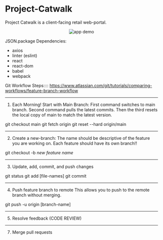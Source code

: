 # Project-Catwalk
Project Catwalk is a client-facing retail web-portal.

<p align="center">
  <img alt="app demo" src="client/demo.gif">
</p>

JSON.package Dependencies:
- axios
- linter (eslint)
- react
- react-dom
- babel
- webpack


Git Workflow Steps::::
https://www.atlassian.com/git/tutorials/comparing-workflows/feature-branch-workflow

-----------------------------------------
1. Each Morning! Start with Main Branch:
First command switches to main branch. Second command pulls the latest commits. Then the third resets the local copy of main to match the latest version.

git checkout main
git fetch origin
git reset --hard origin/main

-------------------------
2. Create a new-branch:
The name should be descriptive of the feature you are working on. Each feature should have its own branch!!

git checkout -b *new feature name*

------------------------------------------
3. Update, add, commit, and push changes

git status
git add [file-names]
git commit

----------------------------------
4. Push feature branch to remote
This allows you to push to the remote branch without merging.

git push -u origin [branch-name]

----------------------------------
5. Resolve feedback (CODE REVIEW)
----------------------------------
7. Merge pull requests
